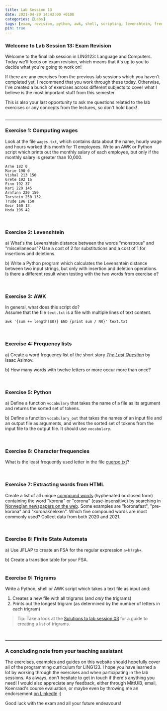 ```yaml
---
title: Lab Session 13
date: 2021-04-20 14:43:00 +0100
categories: [Labs]
tags: [exam, revision, python, awk, shell, scripting, levenshtein, frequency, n-grams, trigrams, html, compound]
pin: true
---
```


### Welcome to Lab Session 13: Exam Revision <br>
Welcome to the final lab session in LING123: Language and Computers.
Today we'll focus on exam revision, which means that it's up to you to decide what you're going to work on! <br>

If there are any exercises from the previous lab sessions which you haven't completed yet,
I recommend that you work through these today. Otherwise, I've created a bunch of exercises across different
subjects to cover what I believe is the most important stuff from this semester. <br>

This is also your last opportunity to ask me questions related to the lab exercises or any concepts from the lectures,
so don't hold back! <br>
<br>

---


### Exercise 1: Computing wages <br>
Look at the file `wages.txt`, which contains data about the name, hourly wage and hours worked this month for 11 employees.
Write an AWK or Python script which prints out the monthly salary of each employee,
but only if the monthly salary is greater than 10,000. <br>

```text
Arne 182 0
Marie 190 0
Vishal 213 150
Grete 192 16
Finn 192 37
Kari 220 145
Arnfinn 220 150
Torstein 250 132
Trude 196 150
Geir 160 13
Hoda 196 42
```
<br>


### Exercise 2: Levenshtein <br>
a) What's the Levenshtein distance between the words "monstrous" and "miscellaneous"? Use a cost of 2 for substitutions and
a cost of 1 for insertions and deletions. <br>

b) Write a Python program which calculates the Levenshtein distance between two input strings, but only with insertion
and deletion operations. Is there a different result when testing with the two words from exercise *a*? <br>

<br>


### Exercise 3: AWK <br>
In general, what does this script do? <br>
Assume that the file `text.txt` is a file with multiple lines of text content.

```shell
awk '{sum += length($0)} END {print sum / NR}' text.txt
```

<br>


### Exercise 4: Frequency lists <br>
a) Create a word frequency list of the short story
[*The Last Question*](https://www.multivax.com/last_question.html) by Isaac Asimov. <br>

b) How many words with twelve letters or more occur more than once? <br>

<br>


### Exercise 5: Python <br>
a) Define a function `vocabulary` that takes the name of a file as its argument and returns the sorted set of tokens. <br>

b) Define a function `vocabulary_out` that takes the names of an input file and an output file as arguments,
and writes the sorted set of tokens from the input file to the output file. It should use `vocabulary`. <br>

<br>


### Exercise 6: Character frequencies <br>
What is the least frequently used letter in the file
[cuerpo.txt](https://lingkurs.h.uib.no/webroot/static/cuerpo.txt)? <br>

<br>


### Exercise 7: Extracting words from HTML <br>
Create a list of all unique [compound words](https://guidetogrammar.org/grammar/compounds.htm)
(hyphenated or closed form) containing the word "korona" or "corona" (case-insensitive) by
searching in [Norwegian newspapers on the web](http://korpus.uib.no/avis/bokm.html). Some examples are "koronafast",
"pre-korona" and "koronaknekken". Which five compound words are most commonly used?
Collect data from both 2020 and 2021. <br>

<br>


### Exercise 8: Finite State Automata <br>
a) Use JFLAP to create an FSA for the regular expression `a+h?rgh+`. <br>

b) Create a transition table for your FSA. <br>
<br>


### Exercise 9: Trigrams <br>
Write a Python, shell or AWK script which takes a text file as input and: <br>
1) Creates a new file with all trigrams (and *only* the trigrams) <br>
2) Prints out the longest trigram (as determined by the number of letters in each trigram) <br>

> Tip: Take a look at the [Solutions to lab session 03](https://ling123labs.com/posts/Solutions-to-Lab-Session-03/)
> for a guide to creating a list of trigrams.

<br>

---


### A concluding note from your teaching assistant <br>
The exercises, examples and guides on this website should hopefully cover all of the programming curriculum for LING123.
I hope you have learned a lot by working through the exercises and when participating in the lab sessions.
As always, don't hesitate to get in touch if
there's anything you need! I would also appreciate any feedback, either through MittUiB, email, Koenraad's course
evaluation, or maybe even by throwing me an
endorsement [on LinkedIn](https://www.linkedin.com/in/sebastianrokholt/) :) <br>

Good luck with the exam and all your future endeavours!

